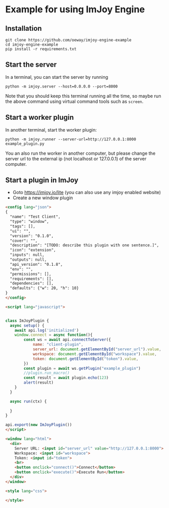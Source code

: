 # Example for using ImJoy Engine

## Installation

```
git clone https://github.com/oeway/imjoy-engine-example
cd imjoy-engine-example
pip install -r requirements.txt
```

## Start the server

In a terminal, you can start the server by running
```
python -m imjoy.server --host=0.0.0.0 --port=8000
```
Note that you should keep this terminal running all the time, 
so maybe run the above command using virtual command tools such as `screen`.


## Start a worker plugin
In another terminal, start the worker plugin:
```
python -m imjoy.runner --server-url=http://127.0.0.1:8000 example_plugin.py
```

You an also run the worker in another computer, but please change the server url to the external ip (not localhost or 127.0.0.1) of the server computer.

## Start a plugin in ImJoy
 * Goto https://imjoy.io/lite (you can also use any imjoy enabled website)
 * Create a new window plugin
```html
<config lang="json">
{
  "name": "Test Client",
  "type": "window",
  "tags": [],
  "ui": "",
  "version": "0.1.0",
  "cover": "",
  "description": "[TODO: describe this plugin with one sentence.]",
  "icon": "extension",
  "inputs": null,
  "outputs": null,
  "api_version": "0.1.8",
  "env": "",
  "permissions": [],
  "requirements": [],
  "dependencies": [],
  "defaults": {"w": 20, "h": 10}
}
</config>

<script lang="javascript">


class ImJoyPlugin {
  async setup() {
    await api.log('initialized')
    window.connect = async function(){
        const ws = await api.connectToServer({
            name: "client-plugin",
            server_url: document.getElementById("server_url").value,
            workspace: document.getElementById("workspace").value,
            token: document.getElementById("token").value,
        })
        const plugin = await ws.getPlugin("example_plugin")
        //plugin.run_macro()
        const result = await plugin.echo(123)
        alert(result)
    }
  }

  async run(ctx) {
    
  }
}

api.export(new ImJoyPlugin())
</script>

<window lang="html">
  <div>
    Server URL: <input id="server_url" value="http://127.0.0.1:8000">
    Workspace: <input id="workspace">
    Token: <input id="token">
    <br>
    <button onclick="connect()">Connect</button>
    <button onclick="execute()">Execute Run</button>
  </div>
</window>

<style lang="css">

</style>

```
